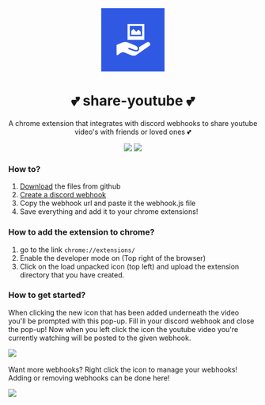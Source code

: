 <div align="center">
<img src="https://github.com/Nidrux/share-youtube/blob/main/icons/icon-128.png">
  
# 💕 share-youtube 💕
A chrome extension that integrates with discord webhooks to share youtube video's with friends or loved ones 💕

 ![](https://img.shields.io/github/repo-size/Nidrux/share-youtube)
![](https://img.shields.io/discord/833728729582010439)
  
</div>

### How to?

1. [Download](https://github.com/Nidrux/share-youtube/releases/tag/v0.1) the files from github
2. [Create a discord webhook](https://support.discord.com/hc/en-us/articles/228383668-Intro-to-Webhooks)
3. Copy the webhook url and paste it the webhook.js file
4. Save everything and add it to your chrome extensions! 

### How to add the extension to chrome?
1. go to the link `chrome://extensions/`
2. Enable the developer mode on (Top right of the browser)
3. Click on the load unpacked icon (top left) and upload the extension directory that you have created.

### How to get started?

When clicking the new icon that has been added underneath the video you'll be prompted with this pop-up. Fill in your discord webhook and close the pop-up!
Now when you left click the icon the youtube video you're currently watching will be posted to the given webhook. 

![](https://i.imgur.com/1fi3HJT.png)

Want more webhooks? Right click the icon to manage your webhooks! Adding or removing webhooks can be done here!

![](https://i.imgur.com/YFhaKb8.png)


